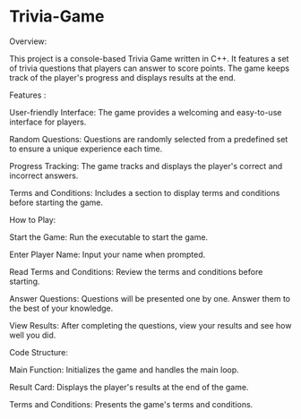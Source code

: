 # Trivia-Game


Overview:


This project is a console-based Trivia Game written in C++. It features a set of trivia questions that players can answer to score points. The game keeps track of the player's progress and displays results at the end.  



Features :


User-friendly Interface: The game provides a welcoming and easy-to-use interface for players. 

Random Questions: Questions are randomly selected from a predefined set to ensure a unique experience each time. 

Progress Tracking: The game tracks and displays the player's correct and incorrect answers. 

Terms and Conditions: Includes a section to display terms and conditions before starting the game.



How to Play: 


Start the Game: Run the executable to start the game. 

Enter Player Name: Input your name when prompted. 

Read Terms and Conditions: Review the terms and conditions before starting. 

Answer Questions: Questions will be presented one by one. Answer them to the best of your knowledge. 

View Results: After completing the questions, view your results and see how well you did. 



Code Structure:


Main Function: Initializes the game and handles the main loop. 

Result Card: Displays the player's results at the end of the game. 

Terms and Conditions: Presents the game's terms and conditions.
